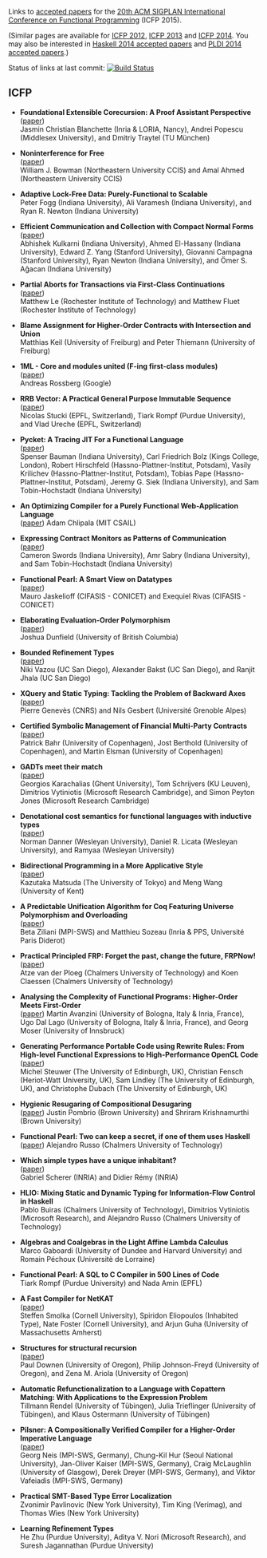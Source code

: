 Links to [accepted papers][icfp15-accepted] for the [20th ACM SIGPLAN International Conference on Functional Programming][icfp15] (ICFP 2015).

[icfp15]: http://icfpconference.org/icfp2015/
[icfp15-accepted]: http://icfpconference.org/icfp2015/accepted.html

(Similar pages are available for [ICFP 2012][icfp12], [ICFP 2013][icfp13] and [ICFP 2014][icfp14].  You may also be interested in [Haskell 2014 accepted papers][haskell2014-accepted] and [PLDI 2014 accepted papers][pldi2014-accepted].)

Status of links at last commit: [![Build Status](https://travis-ci.org/mpickering/icfp2015-papers.svg)](https://travis-ci.org/mpickering/icfp2015-papers)

[icfp12]: https://github.com/technogeeky/icfp12-paper-links
[icfp13]: https://github.com/gasche/icfp2013-papers
[icfp14]: https://github.com/yallop/icfp2014-papers
[haskell2014-accepted]: https://github.com/yallop/haskell2014-papers
[pldi2014-accepted]: https://github.com/yallop/pldi2014-papers

## ICFP

* **Foundational Extensible Corecursion: A Proof Assistant Perspective**  
   ([paper](http://www21.in.tum.de/~blanchet/fouco.pdf))  
   Jasmin Christian Blanchette (Inria & LORIA, Nancy), Andrei Popescu
   (Middlesex University), and Dmitriy Traytel (TU München)

* **Noninterference for Free**  
   ([paper](https://www.williamjbowman.com/resources/nonintforfree.pdf))  
   William J. Bowman (Northeastern University CCIS) and Amal Ahmed
   (Northeastern University CCIS)

* **Adaptive Lock-Free Data: Purely-Functional to Scalable**  
   Peter Fogg (Indiana University), Ali Varamesh (Indiana University),
   and Ryan R. Newton (Indiana University)

* **Efficient Communication and Collection with Compact Normal Forms**  
   ([paper](http://ezyang.com/papers/ezyang15-cnf.pdf))  
   Abhishek Kulkarni (Indiana University), Ahmed El-Hassany (Indiana
   University), Edward Z. Yang (Stanford University), Giovanni Campagna
   (Stanford University), Ryan Newton (Indiana University), and Ömer S.
   Ağacan (Indiana University)

* **Partial Aborts for Transactions via First-Class Continuations**  
   ([paper](http://www.cs.rit.edu/~ml9951/icfp15.pdf))  
   Matthew Le (Rochester Institute of Technology) and Matthew Fluet
   (Rochester Institute of Technology)

* **Blame Assignment for Higher-Order Contracts with Intersection and Union**  
   Matthias Keil (University of Freiburg) and Peter Thiemann
   (University of Freiburg)

* **1ML - Core and modules united (F-ing first-class modules)**  
   ([paper](https://www.mpi-sws.org/~rossberg/papers/Rossberg%20-%201ML%20--%20Core%20and%20modules%20united%20[Draft].pdf))  
   Andreas Rossberg (Google)

* **RRB Vector: A Practical General Purpose Immutable Sequence**  
   ([paper](http://infoscience.epfl.ch/record/169879/files/RMTrees.pdf))  
   Nicolas Stucki (EPFL, Switzerland), Tiark Rompf (Purdue University),
   and Vlad Ureche (EPFL, Switzerland)

* **Pycket: A Tracing JIT For a Functional Language**  
   ([paper](http://homes.soic.indiana.edu/samth/pycket-draft.pdf))  
   Spenser Bauman (Indiana University), Carl Friedrich Bolz (Kings
   College, London), Robert Hirschfeld (Hassno-Plattner-Institut,
   Potsdam), Vasily Krilichev (Hassno-Plattner-Institut, Potsdam),
   Tobias Pape (Hassno-Plattner-Institut, Potsdam), Jeremy G. Siek
   (Indiana University), and Sam Tobin-Hochstadt (Indiana University)

* **An Optimizing Compiler for a Purely Functional Web-Application Language**  
   ([paper](http://adam.chlipala.net/papers/UrWebICFP15/UrWebICFP15.pdf))
   Adam Chlipala (MIT CSAIL)

* **Expressing Contract Monitors as Patterns of Communication**  
   ([paper](http://www.cswords.com/paper/mon.strats.pdf))  
   Cameron Swords (Indiana University), Amr Sabry (Indiana University),
   and Sam Tobin-Hochstadt (Indiana University)

* **Functional Pearl: A Smart View on Datatypes**  
   ([paper](http://www.fceia.unr.edu.ar/~mauro/pubs/smartviews/smartviews.pdf))  
   Mauro Jaskelioff (CIFASIS - CONICET) and Exequiel Rivas (CIFASIS -
   CONICET)

* **Elaborating Evaluation-Order Polymorphism**  
   ([paper](http://www.cs.cmu.edu/~joshuad/papers/eo/Dunfield15_evaluation.pdf))  
   Joshua Dunfield (University of British Columbia)

* **Bounded Refinement Types**  
   ([paper](http://goto.ucsd.edu/~nvazou/icfp15/main.pdf))  
   Niki Vazou (UC San Diego), Alexander Bakst (UC San Diego), and
   Ranjit Jhala (UC San Diego)

* **XQuery and Static Typing: Tackling the Problem of Backward Axes**  
   ([paper](https://hal.inria.fr/hal-01082635v2/document))  
   Pierre Genevès (CNRS) and Nils Gesbert (Université Grenoble Alpes)

* **Certified Symbolic Management of Financial Multi-Party Contracts**  
   ([paper](http://www.diku.dk/~paba/pubs/files/bahr15icfp-preprint.pdf))  
   Patrick Bahr (University of Copenhagen), Jost Berthold (University
   of Copenhagen), and Martin Elsman (University of Copenhagen)

* **GADTs meet their match**  
   ([paper](http://research.microsoft.com/en-us/um/people/simonpj/papers/pattern-matching/gadtpm.pdf))  
   Georgios Karachalias (Ghent University), Tom Schrijvers (KU Leuven),
   Dimitrios Vytiniotis (Microsoft Research Cambridge), and Simon
   Peyton Jones (Microsoft Research Cambridge)

* **Denotational cost semantics for functional languages with inductive types**  
   ([paper](http://arxiv.org/pdf/1506.01949v1.pdf))  
   Norman Danner (Wesleyan University), Daniel R. Licata (Wesleyan
   University), and Ramyaa (Wesleyan University)

* **Bidirectional Programming in a More Applicative Style**  
   ([paper](http://www2.sf.ecei.tohoku.ac.jp/~kztk/papers/kztk_icfp2015.pdf))  
   Kazutaka Matsuda (The University of Tokyo) and Meng Wang (University
   of Kent)

* **A Predictable Unification Algorithm for Coq Featuring Universe Polymorphism and Overloading**  
   ([paper](http://www.pps.univ-paris-diderot.fr/~sozeau/research/publications/drafts/unif.pdf))  
   Beta Ziliani (MPI-SWS) and Matthieu Sozeau (Inria & PPS, Université
   Paris Diderot)

* **Practical Principled FRP: Forget the past, change the future, FRPNow!**  
   ([paper](http://www.cse.chalmers.se/~atze/papers/prprfrp.pdf))  
   Atze van der Ploeg (Chalmers University of Technology) and Koen
   Claessen (Chalmers University of Technology)

* **Analysing the Complexity of Functional Programs: Higher-Order Meets First-Order**  
   ([paper](http://arxiv.org/pdf/1506.05043v1.pdf))
   Martin Avanzini (University of Bologna, Italy & Inria, France), Ugo
   Dal Lago (University of Bologna, Italy & Inria, France), and Georg
   Moser (University of Innsbruck)

* **Generating Performance Portable Code using Rewrite Rules: From High-level Functional Expressions to High-Performance OpenCL Code**  
   ([paper](http://homepages.inf.ed.ac.uk/slindley/papers/array-gpu-draft-february2015.pdf))  
   Michel Steuwer (The University of Edinburgh, UK), Christian Fensch
   (Heriot-Watt University, UK), Sam Lindley (The University of
   Edinburgh, UK), and Christophe Dubach (The University of Edinburgh,
   UK)

* **Hygienic Resugaring of Compositional Desugaring**  
   ([paper](http://cs.brown.edu/~sk/Publications/Papers/Published/pk-hyg-resugaring-comp-desugaring/paper.pdf))
   Justin Pombrio (Brown University) and Shriram Krishnamurthi (Brown
   University)

* **Functional Pearl: Two can keep a secret, if one of them uses Haskell**  
   ([paper](http://www.cse.chalmers.se/~russo/publications_files/pearl-russo.pdf))
   Alejandro Russo (Chalmers University of Technology)

* **Which simple types have a unique inhabitant?**  
   ([paper](http://gallium.inria.fr/~scherer/research/unique_inhabitants/unique_stlc_sums-long.pdf))  
   Gabriel Scherer (INRIA) and Didier Rémy (INRIA)

* **HLIO: Mixing Static and Dynamic Typing for Information-Flow Control in Haskell**  
   Pablo Buiras (Chalmers University of Technology), Dimitrios
   Vytiniotis (Microsoft Research), and Alejandro Russo (Chalmers
   University of Technology)

* **Algebras and Coalgebras in the Light Affine Lambda Calculus**  
   Marco Gaboardi (University of Dundee and Harvard University) and
   Romain Péchoux (Universitè de Lorraine)

* **Functional Pearl: A SQL to C Compiler in 500 Lines of Code**  
   Tiark Rompf (Purdue University) and Nada Amin (EPFL)

* **A Fast Compiler for NetKAT**  
   ([paper](http://arxiv.org/pdf/1506.06378v2.pdf))  
   Steffen Smolka (Cornell University), Spiridon Eliopoulos (Inhabited
   Type), Nate Foster (Cornell University), and Arjun Guha (University
   of Massachusetts Amherst)

* **Structures for structural recursion**  
   ([paper](http://ix.cs.uoregon.edu/~pdownen/publications/structure-recursion.pdf))  
   Paul Downen (University of Oregon), Philip Johnson-Freyd (University
   of Oregon), and Zena M. Ariola (University of Oregon)

* **Automatic Refunctionalization to a Language with Copattern Matching: With Applications to the Expression Problem**  
   Tillmann Rendel (University of Tübingen), Julia Trieflinger
   (University of Tübingen), and Klaus Ostermann (University of
   Tübingen)

* **Pilsner: A Compositionally Verified Compiler for a Higher-Order Imperative Language**  
   ([paper](https://www.mpi-sws.org/~viktor/papers/pilsner.pdf))  
   Georg Neis (MPI-SWS, Germany), Chung-Kil Hur (Seoul National
   University), Jan-Oliver Kaiser (MPI-SWS, Germany), Craig McLaughlin
   (University of Glasgow), Derek Dreyer (MPI-SWS, Germany), and Viktor
   Vafeiadis (MPI-SWS, Germany)

* **Practical SMT-Based Type Error Localization**  
   Zvonimir Pavlinovic (New York University), Tim King (Verimag), and
   Thomas Wies (New York University)

* **Learning Refinement Types**  
   He Zhu (Purdue University), Aditya V. Nori (Microsoft Research), and
   Suresh Jagannathan (Purdue University)
